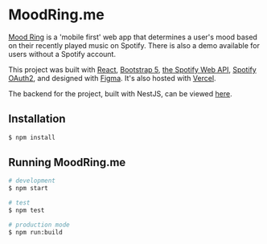 # MoodRing.me

[Mood Ring](https://moodring.me) is a 'mobile first' web app that determines a user's mood based on their recently played music on Spotify. There is also a demo available for users without a Spotify account.

This project was built with [React](https://reactjs.org/docs/create-a-new-react-app.html), [Bootstrap 5](https://getbootstrap.com/docs/5.0/getting-started/introduction/), [the Spotify Web API](https://developer.spotify.com/documentation/web-api/), [Spotify OAuth2](https://developer.spotify.com/documentation/general/guides/authorization-guide/), and designed with [Figma](http://figma.com). It's also hosted with [Vercel](https://vercel.com).

The backend for the project, built with NestJS, can be viewed [here](https://github.com/dunleavyjack/moodring.me-backend).

## Installation

```bash
$ npm install
```

## Running MoodRing.me

```bash
# development
$ npm start

# test
$ npm test

# production mode
$ npm run:build
```
